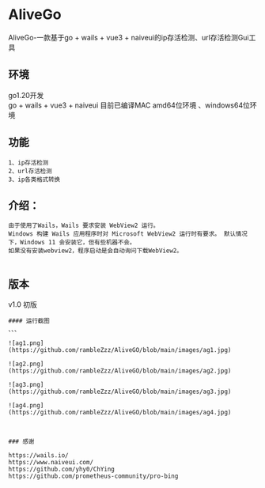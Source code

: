 # AliveGo
AliveGo-一款基于go + wails + vue3 + naiveui的ip存活检测、url存活检测Gui工具

## 环境
go1.20开发  
go + wails + vue3 + naiveui
目前已编译MAC amd64位环境 、windows64位环境

## 功能
```
1、ip存活检测
2、url存活检测
3、ip各类格式转换
```




## 介绍：
```
由于使用了Wails，Wails 要求安装 WebView2 运行。
Windows 构建 Wails 应用程序时对 Microsoft WebView2 运行时有要求。 默认情况下，Windows 11 会安装它，但有些机器不会。
如果没有安装webview2，程序启动是会自动询问下载WebView2。
 
```  


 ## 版本

 v1.0 初版  



````
#### 运行截图
、、、

![ag1.png](https://github.com/rambleZzz/AliveGO/blob/main/images/ag1.jpg)   

![ag2.png](https://github.com/rambleZzz/AliveGO/blob/main/images/ag2.jpg)   

![ag3.png](https://github.com/rambleZzz/AliveGO/blob/main/images/ag3.jpg) 

![ag4.png](https://github.com/rambleZzz/AliveGO/blob/main/images/ag4.jpg) 



### 感谢 

https://wails.io/
https://www.naiveui.com/
https://github.com/yhy0/ChYing
https://github.com/prometheus-community/pro-bing


